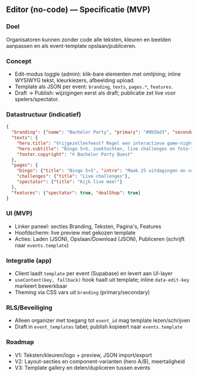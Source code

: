 ## Editor (no-code) — Specificatie (MVP)

### Doel
Organisatoren kunnen zonder code alle teksten, kleuren en beelden aanpassen en als event-template opslaan/publiceren.

### Concept
- Edit-modus toggle (admin): klik-bare elementen met omlijning; inline WYSIWYG tekst, kleurkiezers, afbeelding upload.
- Template als JSON per event: `branding`, `texts`, `pages.*`, `features`.
- Draft → Publish: wijzigingen eerst als draft; publicatie zet live voor spelers/spectator.

### Datastructuur (indicatief)
```json
{
  "branding": {"name": "Bachelor Party", "primary": "#0b5bd3", "secondary": "#111111", "logoUrl": "/assets/logo.png"},
  "texts": {
    "hero.title": "Vrijgezellenfeest? Regel een interactieve game-night in 10 minuten.",
    "hero.subtitle": "Bingo 5×5, zoektochten, live challenges en foto-feed",
    "footer.copyright": "© Bachelor Party Quest"
  },
  "pages": {
    "bingo": {"title": "Bingo 5×5", "intro": "Maak 25 uitdagingen en scoor punten."},
    "challenges": {"title": "Live challenges"},
    "spectator": {"title": "Kijk live mee!"}
  },
  "features": {"spectator": true, "dealShop": true}
}
```

### UI (MVP)
- Linker paneel: secties Branding, Teksten, Pagina's, Features
- Hoofdscherm: live preview met gekozen template
- Acties: Laden (JSON), Opslaan/Download (JSON), Publiceren (schrijft naar `events.template`)

### Integratie (app)
- Client laadt `template` per event (Supabase) en levert aan UI-layer
- `useContent(key, fallback)` hook haalt uit template; inline `data-edit-key` markeert bewerkbaar
- Theming via CSS vars uit `branding` (primary/secondary)

### RLS/Beveiliging
- Alleen organizer met toegang tot `event_id` mag template lezen/schrijven
- Draft in `event_templates` tabel; publish kopieert naar `events.template`

### Roadmap
- V1: Teksten/kleuren/logo + preview, JSON import/export
- V2: Layout-secties en component-varianten (hero A/B), meertaligheid
- V3: Template gallery en delen/dupliceren tussen events
